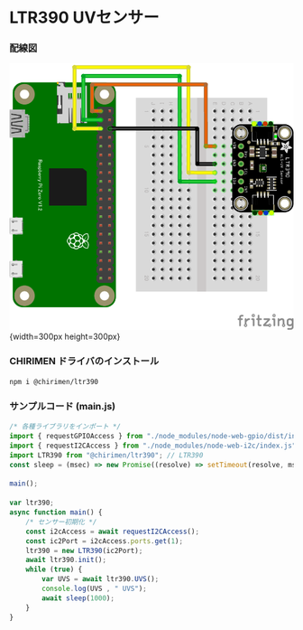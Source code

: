 # LTR390 UVセンサー

### 配線図

![配線図](./schematic.png "schematic"){width=300px height=300px}

### CHIRIMEN ドライバのインストール

```shell
npm i @chirimen/ltr390
```

### サンプルコード (main.js)

```javascript
/* 各種ライブラリをインポート */
import { requestGPIOAccess } from "./node_modules/node-web-gpio/dist/index.js"; // WebGPIO
import { requestI2CAccess } from "./node_modules/node-web-i2c/index.js"; // WebI2C
import LTR390 from "@chirimen/ltr390"; // LTR390
const sleep = (msec) => new Promise((resolve) => setTimeout(resolve, msec));

main();

var ltr390;
async function main() {
	/* センサー初期化 */
	const i2cAccess = await requestI2CAccess();
	const ic2Port = i2cAccess.ports.get(1);
	ltr390 = new LTR390(ic2Port);
	await ltr390.init();
	while (true) {
		var UVS = await ltr390.UVS();
		console.log(UVS , " UVS");
		await sleep(1000);
	}
}
```
